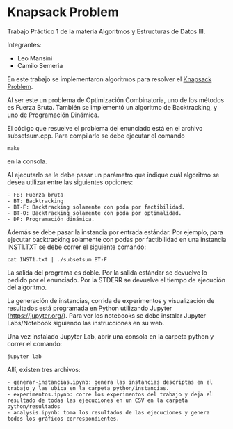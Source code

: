 # Knapsack Problem

Trabajo Práctico 1 de la materia Algoritmos y Estructuras de Datos III.

Integrantes:
- Leo Mansini
- Camilo Semeria

En este trabajo se implementaron algoritmos para resolver el [Knapsack Problem][1].

Al ser este un problema de Optimización Combinatoria, uno de los métodos es Fuerza Bruta. También se implementó un algoritmo de Backtracking, y uno de Programación Dinámica.

[1]:https://es.wikipedia.org/wiki/Problema_de_la_mochila

El código que resuelve el problema del enunciado está en el archivo subsetsum.cpp.
Para compilarlo se debe ejecutar el comando 

	make

en la consola.

Al ejecutarlo se le debe pasar un parámetro que indique cuál algoritmo se desea utilizar entre las siguientes opciones:

	- FB: Fuerza bruta
	- BT: Backtracking
	- BT-F: Backtracking solamente con poda por factibilidad.
	- BT-O: Backtracking solamente con poda por optimalidad.
	- DP: Programación dinámica.

Además se debe pasar la instancia por entrada estándar. Por ejemplo, para ejecutar backtracking solamente con podas por factibilidad en una instancia INST1.TXT se debe correr el siguiente comando:

	cat INST1.txt | ./subsetsum BT-F
La salida del programa es doble. Por la salida estándar se devuelve lo pedido por el enunciado. Por la STDERR se devuelve el tiempo de ejecución del algoritmo.

La generación de instancias, corrida de experimentos y visualización de resultados está programada en Python utilizando Jupyter (https://jupyter.org/). Para ver los notebooks se debe instalar Jupyter Labs/Notebook siguiendo las instrucciones en su web.

Una vez instalado Jupyter Lab, abrir una consola en la carpeta python y correr el comando:

	jupyter lab

Allí, existen tres archivos:

	- generar-instancias.ipynb: genera las instancias descriptas en el trabajo y las ubica en la carpeta python/instancias.
	- experimentos.ipynb: corre los experimentos del trabajo y deja el resultado de todas las ejecuciones en un CSV en la carpeta python/resultados
	- analysis.ipynb: toma los resultados de las ejecuciones y genera todos los gráficos correspondientes.